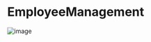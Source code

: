 # EmployeeManagement

![image](https://github.com/rajuldixit/EmployeeManagement/assets/17043105/e0b6446e-d5d4-4fee-a6f5-09525cfe67cc)

